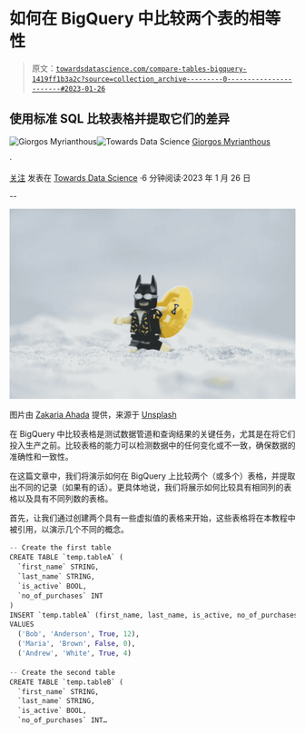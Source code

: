# 如何在 BigQuery 中比较两个表的相等性

> 原文：[`towardsdatascience.com/compare-tables-bigquery-1419ff1b3a2c?source=collection_archive---------0-----------------------#2023-01-26`](https://towardsdatascience.com/compare-tables-bigquery-1419ff1b3a2c?source=collection_archive---------0-----------------------#2023-01-26)

## 使用标准 SQL 比较表格并提取它们的差异

[](https://gmyrianthous.medium.com/?source=post_page-----1419ff1b3a2c--------------------------------)![Giorgos Myrianthous](https://gmyrianthous.medium.com/?source=post_page-----1419ff1b3a2c--------------------------------)[](https://towardsdatascience.com/?source=post_page-----1419ff1b3a2c--------------------------------)![Towards Data Science](https://towardsdatascience.com/?source=post_page-----1419ff1b3a2c--------------------------------) [Giorgos Myrianthous](https://gmyrianthous.medium.com/?source=post_page-----1419ff1b3a2c--------------------------------)

·

[关注](https://medium.com/m/signin?actionUrl=https%3A%2F%2Fmedium.com%2F_%2Fsubscribe%2Fuser%2F76c21e75463a&operation=register&redirect=https%3A%2F%2Ftowardsdatascience.com%2Fcompare-tables-bigquery-1419ff1b3a2c&user=Giorgos+Myrianthous&userId=76c21e75463a&source=post_page-76c21e75463a----1419ff1b3a2c---------------------post_header-----------) 发表在 [Towards Data Science](https://towardsdatascience.com/?source=post_page-----1419ff1b3a2c--------------------------------) ·6 分钟阅读·2023 年 1 月 26 日

--

[](https://medium.com/m/signin?actionUrl=https%3A%2F%2Fmedium.com%2F_%2Fbookmark%2Fp%2F1419ff1b3a2c&operation=register&redirect=https%3A%2F%2Ftowardsdatascience.com%2Fcompare-tables-bigquery-1419ff1b3a2c&source=-----1419ff1b3a2c---------------------bookmark_footer-----------)![](img/d91f79f374c08c8dffd598f1df953ed3.png)

图片由 [Zakaria Ahada](https://unsplash.com/@zakariahada?utm_source=unsplash&utm_medium=referral&utm_content=creditCopyText) 提供，来源于 [Unsplash](https://unsplash.com/photos/0xOCVe7nUU0?utm_source=unsplash&utm_medium=referral&utm_content=creditCopyText)

在 BigQuery 中比较表格是测试数据管道和查询结果的关键任务，尤其是在将它们投入生产之前。比较表格的能力可以检测数据中的任何变化或不一致，确保数据的准确性和一致性。

在这篇文章中，我们将演示如何在 BigQuery 上比较两个（或多个）表格，并提取出不同的记录（如果有的话）。更具体地说，我们将展示如何比较具有相同列的表格以及具有不同列数的表格。

首先，让我们通过创建两个具有一些虚拟值的表格来开始，这些表格将在本教程中被引用，以演示几个不同的概念。

```py
-- Create the first table
CREATE TABLE `temp.tableA` (
  `first_name` STRING,
  `last_name` STRING,
  `is_active` BOOL,
  `no_of_purchases` INT
)
INSERT `temp.tableA` (first_name, last_name, is_active, no_of_purchases)
VALUES 
  ('Bob', 'Anderson', True, 12),
  ('Maria', 'Brown', False, 0),
  ('Andrew', 'White', True, 4)

-- Create the second table
CREATE TABLE `temp.tableB` (
  `first_name` STRING,
  `last_name` STRING,
  `is_active` BOOL,
  `no_of_purchases` INT…
```
